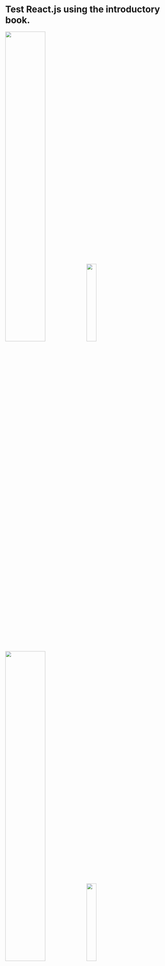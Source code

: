 # Test React.js using the introductory book.

<img src="https://evofan.github.io/test_react_easy_sample/chap3/pic_npm_list.jpg" width="50%">  

<img src="https://evofan.github.io/test_react_easy_sample/chap5/pic_screenshot_5-2-2.jpg" width="25%">  

<img src="https://evofan.github.io/test_react_easy_sample/chap6/pic_error2.jpg" width="50%">  

<img src="https://evofan.github.io/test_react_easy_sample/chap6/pic_jyanken.jpg" width="25%">  

reference

**作りながら学ぶ React入門**  
[https://www.amazon.co.jp/dp/479805075X/](https://www.amazon.co.jp/dp/479805075X/)  

**React Developer Tools - Chrome ウェブストア**  
[https://chrome.google.com/webstore/detail/react-developer-tools/fmkadmapgofadopljbjfkapdkoienihi/related](https://chrome.google.com/webstore/detail/react-developer-tools/fmkadmapgofadopljbjfkapdkoienihi/related)  


